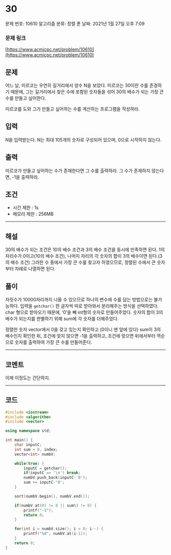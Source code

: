 # 30

문제 번호: 10610
알고리즘 분류: 정렬
푼 날짜: 2021년 1월 27일 오후 7:09

### 문제 링크

[https://www.acmicpc.net/problem/10610](https://www.acmicpc.net/problem/10610)

## 문제

어느 날, 미르코는 우연히 길거리에서 양수 N을 보았다. 미르코는 30이란 수를 존경하기 때문에, 그는 길거리에서 찾은 수에 포함된 숫자들을 섞어 30의 배수가 되는 가장 큰 수를 만들고 싶어한다.

미르코를 도와 그가 만들고 싶어하는 수를 계산하는 프로그램을 작성하라.

## 입력

N을 입력받는다. N는 최대 105개의 숫자로 구성되어 있으며, 0으로 시작하지 않는다.

## 출력

미르코가 만들고 싶어하는 수가 존재한다면 그 수를 출력하라. 그 수가 존재하지 않는다면, -1을 출력하라.

## 조건

- 시간 제한 : 1s
- 메모리 제한 : 256MB

---

## 해설

30의 배수가 되는 조건은 10의 배수 조건과 3의 배수 조건을 동시에 만족하면 된다. 1의 자리수가 0이고(10의 배수 조건), 나머지 자리의 각 숫자의 합이 3의 배수이면 된다.(3의 배수 조건) 그러한 수 중에서 가장 큰 수를 찾고자 하였으므로, 정렬된 수에서 큰 숫자부터 차례로 나열하면 된다. 

## 풀이

자릿수가 10000자리까지 나올 수 있으므로 하나의 변수에 수를 담는 방법으로는 불가능하다. 입력을 `getchar()` 한 글자씩 따로 받아와서 분리해주는 방식을 선택하였다. char 형으로 받아오기 때문에, ‘0’을 빼 int형의 숫자로 만들어주었다. 숫자의 합이 3의 배수가 되는지를 판별하기 위해 sum에 각 숫자를 더해주었다. 

정렬한 숫자 vector에서 0을 갖고 있는지 확인하고 (0이니 맨 앞에 있다) sum이 3의 배수인지 확인한 뒤, 조건에 맞지 않으면 -1을 출력하고, 조건에 맞으면 뒤에서부터 역순으로 숫자를 출력하여 가장 큰 수를 만들어준다.

---

## 코멘트

이제 이정도는 간단하지.

---

## 코드

```cpp
#include <iostream>
#include <algorithm>
#include <vector>

using namespace std;

int main() {
    char inputC;
    int sum = 0, index;
    vector<int> numbV;

    while(true) {
        inputC = getchar();
        if(inputC == '\n') break;
        numbV.push_back(inputC-'0');
        sum += inputC-'0';
    }

    sort(numbV.begin(), numbV.end());

    if(numbV.at(0) != 0 || sum%3 != 0) {
        printf("-1");
        return 0;
    } 

    for(int i = numbV.size(); i > 0; i--) {
        printf("%d", numbV.at(i-1));
    }
    return 0;
}
```